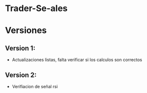 # Trader-Se-ales
# Versiones
## Version 1: 
* Actualizaciones listas, falta verificar si los calculos son correctos
## Version 2: 
* Verifiacion de señal rsi
